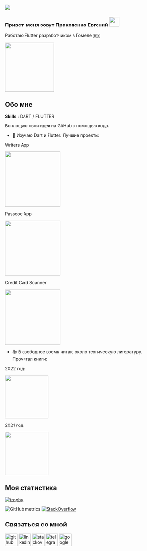 <p
  align=left>
  <img src="https://komarev.com/ghpvc/?username=yauheniprakapenka" 
</p>  
<h3 
  align="left">Привет, меня зовут Пракопенко Евгений
  <img src="https://github.com/blackcater/blackcater/raw/main/images/Hi.gif" 
  height="32"/>
</h3>

Работаю Flutter разработчиком в Гомеле 🇧🇾

<img src="https://user-images.githubusercontent.com/47568606/152641563-4e94cf7c-d51d-481c-810b-e572937e5fa0.jpg" height=160>

## Обо мне

<b>Skills</b> : DART / FLUTTER

Воплощаю свои идеи на GitHub с помощью кода.
 
- 🔭 Изучаю Dart и Flutter. Лучшие проекты:

Writers App

[<img src='https://user-images.githubusercontent.com/47568606/152643662-08bb350a-d0f4-4449-9418-8379ceeeb633.png' height='180'>](https://github.com/yauheniprakapenka/flutter_writers)

Passcoe App

[<img src='https://user-images.githubusercontent.com/47568606/152644028-720f6706-182a-4935-abbb-d298187b82f9.jpg' height='180'>](https://github.com/yauheniprakapenka/flutter_passcode)

Credit Card Scanner

[<img src='https://raw.githubusercontent.com/yauheniprakapenka/card_scanner_v2/main/.github/ui.jpg' height='180'>](https://github.com/yauheniprakapenka/card_scanner_v2)

- 📚 В свободное время читаю около техническую литературу. Прочитал книги:

2022 год:

<img src="https://user-images.githubusercontent.com/47568606/152643183-abcf654e-27ea-485a-9ee0-2f2ea55187d6.jpg" height=140>

2021 год:

<img src="https://user-images.githubusercontent.com/47568606/152642789-68d4b083-99fd-45f2-8e17-65019971b2ca.jpg" height=140>

## Моя статистика

[![trophy](https://github-profile-trophy.vercel.app/?username=yauheniprakapenka&theme=oldie)](https://github.com/ryo-ma/github-profile-trophy)

![GitHub metrics](https://metrics.lecoq.io/yauheniprakapenka)   [![StackOverflow](https://github-readme-stackoverflow.vercel.app/?userID=11725354)](https://stackoverflow.com/users/11725354/yauheni-prakapenka)

<!--
Оформляем README: https://habr.com/ru/post/649363/
generator: https://github.com/arturssmirnovs/github-profile-readme-generator
-->

## Связаться со мной

[<img src='https://cdn.jsdelivr.net/npm/simple-icons@3.0.1/icons/github.svg' alt='github' height='40'>](https://github.com/yauheniprakapenka)  [<img src='https://cdn.jsdelivr.net/npm/simple-icons@3.0.1/icons/linkedin.svg' alt='linkedin' height='40'>](https://www.linkedin.com/in/yauheni-prakapenka//)  [<img src='https://cdn.jsdelivr.net/npm/simple-icons@3.0.1/icons/stackoverflow.svg' alt='stackoverflow' height='40'>](https://stackoverflow.com/users/11725354)  [<img src='https://cdn.jsdelivr.net/npm/simple-icons@3.0.1/icons/telegram.svg' alt='telegram' height='40'>](https://t.me/yauheniprakapenka)  [<img src='https://cdn.jsdelivr.net/npm/simple-icons@3.0.1/icons/google.svg' alt='google' height='40'>](mailto:yauheni.prakapenka@gmail.com)  
